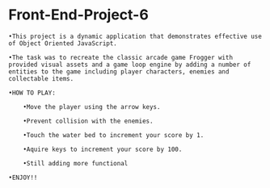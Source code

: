 # Front-End-Project-6

    •This project is a dynamic application that demonstrates effective use of Object Oriented JavaScript.

    •The task was to recreate the classic arcade game Frogger with provided visual assets and a game loop engine by adding a number of           entities to the game including player characters, enemies and collectable items.

    •HOW TO PLAY:

        •Move the player using the arrow keys.

        •Prevent collision with the enemies.

        •Touch the water bed to increment your score by 1.

        •Aquire keys to increment your score by 100.

        •Still adding more functional
        
    •ENJOY!!
